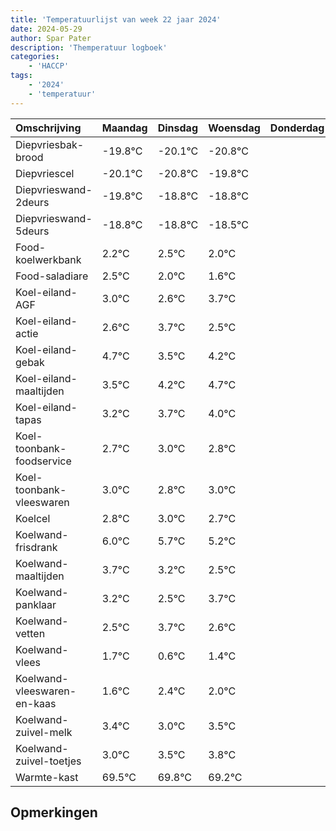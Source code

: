 ```yaml
---
title: 'Temperatuurlijst van week 22 jaar 2024'
date: 2024-05-29
author: Spar Pater
description: 'Themperatuur logboek'
categories:
    - 'HACCP'
tags:
    - '2024'
    - 'temperatuur'
---
```

|Omschrijving|Maandag|Dinsdag|Woensdag|Donderdag|Vrijdag|Zaterdag|Zondag|
|:---|:---|:---|:---|:---|:---|:---|:---|
|Diepvriesbak-brood|-19.8°C|-20.1°C|-20.8°C| | | | |
|Diepvriescel|-20.1°C|-20.8°C|-19.8°C| | | | |
|Diepvrieswand-2deurs|-19.8°C|-18.8°C|-18.8°C| | | | |
|Diepvrieswand-5deurs|-18.8°C|-18.8°C|-18.5°C| | | | |
|Food-koelwerkbank|2.2°C|2.5°C|2.0°C| | | | |
|Food-saladiare|2.5°C|2.0°C|1.6°C| | | | |
|Koel-eiland-AGF|3.0°C|2.6°C|3.7°C| | | | |
|Koel-eiland-actie|2.6°C|3.7°C|2.5°C| | | | |
|Koel-eiland-gebak|4.7°C|3.5°C|4.2°C| | | | |
|Koel-eiland-maaltijden|3.5°C|4.2°C|4.7°C| | | | |
|Koel-eiland-tapas|3.2°C|3.7°C|4.0°C| | | | |
|Koel-toonbank-foodservice|2.7°C|3.0°C|2.8°C| | | | |
|Koel-toonbank-vleeswaren|3.0°C|2.8°C|3.0°C| | | | |
|Koelcel|2.8°C|3.0°C|2.7°C| | | | |
|Koelwand-frisdrank|6.0°C|5.7°C|5.2°C| | | | |
|Koelwand-maaltijden|3.7°C|3.2°C|2.5°C| | | | |
|Koelwand-panklaar|3.2°C|2.5°C|3.7°C| | | | |
|Koelwand-vetten|2.5°C|3.7°C|2.6°C| | | | |
|Koelwand-vlees|1.7°C|0.6°C|1.4°C| | | | |
|Koelwand-vleeswaren-en-kaas|1.6°C|2.4°C|2.0°C| | | | |
|Koelwand-zuivel-melk|3.4°C|3.0°C|3.5°C| | | | |
|Koelwand-zuivel-toetjes|3.0°C|3.5°C|3.8°C| | | | |
|Warmte-kast|69.5°C|69.8°C|69.2°C| | | | |

## Opmerkingen


